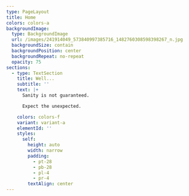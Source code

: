 ```yaml
---
type: PageLayout
title: Home
colors: colors-a
backgroundImage:
  type: BackgroundImage
  url: /images/241914049_573840997385716_1482760308598398267_n.jpg
  backgroundSize: contain
  backgroundPosition: center
  backgroundRepeat: no-repeat
  opacity: 75
sections:
  - type: TextSection
    title: Well...
    subtitle: ''
    text: |+
      Sanity is not guaranteed.

      Expect the unexpected.

    colors: colors-f
    variant: variant-a
    elementId: ''
    styles:
      self:
        height: auto
        width: narrow
        padding:
          - pt-28
          - pb-28
          - pl-4
          - pr-4
        textAlign: center
---
```

